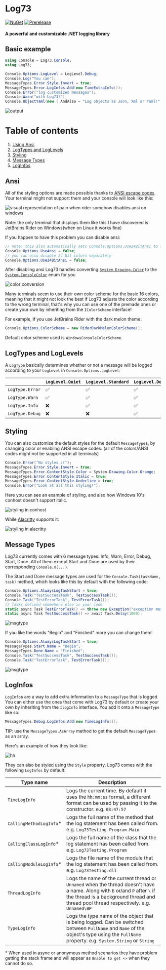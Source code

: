 # Log73
[![NuGet](https://img.shields.io/nuget/v/Log73)](https://www.nuget.org/packages/Log73/)
[![Prerelease](https://img.shields.io/nuget/vpre/Log73)](https://www.nuget.org/packages/Log73/)

#### A powerful and customizable .NET logging library

## Basic example

```csharp
using Console = Log73.Console;
using Log73;

Console.Options.LogLevel = LogLevel.Debug;
Console.Log("You can");
MessageTypes.Error.Style.Invert = true;
MessageTypes.Error.LogInfos.Add(new TimeExtraInfo());
Console.Error("log customized messages");
Console.Warn("with Log73!");
Console.ObjectYaml(new { AndAlso = "Log objects as Json, Xml or Yaml!" });
```

![output](https://i.imgur.com/AI3b8Lk.png)

# Table of contents

1. [Using Ansi](#ansi)
2. [LogTypes and LogLevels](#LogTypes%20and%20LogLevels)
3. [Styling](#styling)
4. [Message Types](#message-types)
5. [LogInfos](#loginfos)

## Ansi

All of the styling options are made possible thanks to [ANSI escape codes](https://en.wikipedia.org/wiki/ANSI_escape_code). Your terminal might not support them and your console will look like this: 

![visual representation of pain when rider somehow disables ansi on windows](https://i.imgur.com/uUreBii.png)

Note: the only terminal that displays them like this I have discovered is JetBrains Rider on Windows(when on Linux it works fine)

If you happen to have this problem you can disable ansi:

```csharp
// note: this also automatically sets Console.Options.Use24BitAnsi to false
Console.Options.UseAnsi = false;
// you can also disable 24 bit colors separately
Console.Options.Use24BitAnsi = false;
```

After disabling ansi Log73 handles converting [`System.Drawing.Color`](https://docs.microsoft.com/en-us/dotnet/api/system.drawing.color) to the [`System.ConsoleColor`](https://docs.microsoft.com/en-us/dotnet/api/system.consolecolor) enum for you

![color conversion](https://i.imgur.com/5e21xC9.png)

Many terminals seem to use their own color scheme for the basic 16 colors, meaning that it might not look the best if Log73 adjusts the color according to the wrong terminal, that's why you can use one of the premade ones or create your own by inheriting from the `IColorScheme` interface!



For example, if you use JetBrains Rider with the dark melon theme:

```csharp
Console.Options.ColorScheme = new RiderDarkMelonColorScheme();
```

Default color scheme used is `WindowsConsoleColorScheme`.

## LogTypes and LogLevels

A `LogType` basically determines whether or not a message will be logged according to your `LogLevel` in `Console.Options.LogLevel`:

|                 | `LogLevel.Quiet` | `LogLevel.Standard` | `LogLevel.Debug` |
| --------------- | ---------------- | ------------------- | ---------------- |
| `LogType.Error` | ✅                | ✅                   | ✅                |
| `LogType.Warn`  | ✅                | ✅                   | ✅                |
| `LogType.Info`  | ❌                | ✅                   | ✅                |
| `LogType.Debug` | ❌                | ❌                   | ✅                |



## Styling

You can also customize the default styles for the default `MessageType`s, by changing color or enabling ANSI escape codes. (all of the colors/ANSI codes might not be supported in all terminals)

```csharp
Console.Error("No styles :(");
MessageTypes.Error.Style.Invert = true;
MessageTypes.Error.ContentStyle.Color = System.Drawing.Color.Orange;
MessageTypes.Error.ContentStyle.Italic = true;
MessageTypes.Error.ContentStyle.Underline = true;
Console.Error("Look at all this styling!");
```



Here you can see an example of styling, and also how Windows 10's conhost doesn't support italic.

![styling in conhost](https://i.imgur.com/L6j0HIr.png)

While [Alacritty](https://github.com/alacritty/alacritty) supports it:

![styling in alacritty](https://i.imgur.com/MIUIezo.png)

## Message Types

Log73 currently comes with 6 message types: Info, Warn, Error, Debug, Start, Done. All of them except Start and Done are used by their corresponding `Console.X(...)`.

The Start and Done message types are used for the `Console.Task(taskName, task)` method, which looks like this by default with the following code:

```csharp
Console.Options.AlwaysLogTaskStart = true;
Console.Task("TestSuccessTask", TestSuccessTask());
Console.Task("TestErrorTask", TestErrorTask());
// Tasks defined somewhere else in your code
static async Task TestErrorTask() => throw new Exception("exception message");
static async Task TestSuccessTask() => await Task.Delay(1000);
```

![msgtype](https://i.imgur.com/pR63J3H.png)

If you like the words "Begin" and "Finished" more you can change them!

```csharp
Console.Options.AlwaysLogTaskStart = true;
MessageTypes.Start.Name = "Begin";
MessageTypes.Done.Name = "Finished";
Console.Task("TestSuccessTask", TestSuccessTask());
Console.Task("TestErrorTask", TestErrorTask());
```

![msgtype](https://i.imgur.com/T21fobE.png)
## LogInfos
`LogInfo`s are a way to add extra information to a `MessageType` that is logged. You can either use the ones that come with Log73 by default or create your own by inheriting from the `IlogInfo` interface. You add it onto a `MessageType` like so:

```csharp
MessageTypes.Debug.LogInfos.Add(new TimeLogInfo());
```

TIP: use the `MessageTypes.AsArray` method to get the default `MessageType`s as an array.

Here's an example of how they look like:

![hh](https://i.imgur.com/ysLr5MN.png)

They can also be styled using the `Style` property. Log73 comes with the following `LogInfos` by default:

| Type name               | Description                                                  |
| ----------------------- | ------------------------------------------------------------ |
| `TimeLogInfo`           | Logs the current time. By default it uses the `hh:mm:ss` format, a different format can be used by passing it to the constructor. e.g. `08:47:57` |
| `CallingMethodLogInfo`* | Logs the full name of the method that the log statement has been called from. e.g. `Log73Testing.Program.Main` |
| `CallingClassLogInfo`*  | Logs the full name of the class that the log statement has been called from. e.g. `Log73Testing.Program` |
| `CallingModuleLogInfo`* | Logs the file name of the module that the log statement has been called from. e.g. `Log73Testing.dll` |
| `ThreadLogInfo`         | Logs the name of the current thread or `Unnamed` when the thread doesn't have a name. Along with `B` or/and `P` after `\` if the thread is a background thread and thread pool thread respectively. e.g. `Unnamed\BP` |
| `TypeLogInfo`           | Logs the type name of the object that is being logged. Can be switched between `FullName` and `Name`  of the object's type using the `FullName` property. e.g. `System.String` or `String` |

\* When used in async or anonymous method scenarios they have problem getting the stack frame and will appear as `Unable to get <>` when they cannot do so.

